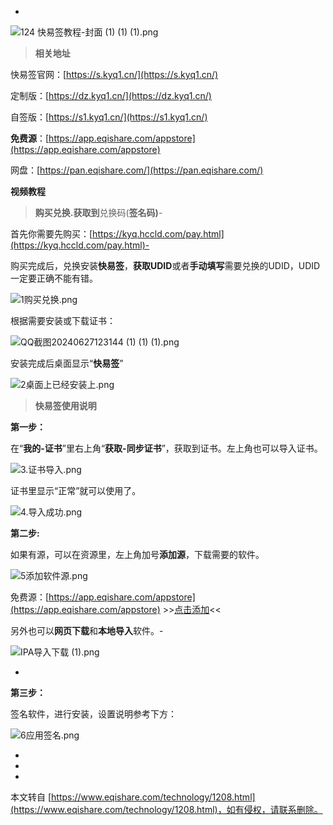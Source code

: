 -

![124 快易签教程-封面 (1) (1) (1).png](https://www.eqishare.com/zb_users/upload/2024/07/202407021719889724712027.png)

> **相关地址**

快易签官网：[https://s.kyq1.cn/](https://s.kyq1.cn/)

定制版：[https://dz.kyq1.cn/](https://dz.kyq1.cn/)

自签版：[https://s1.kyq1.cn/](https://s1.kyq1.cn/)

**免费源**：[https://app.eqishare.com/appstore](https://app.eqishare.com/appstore)

网盘：[https://pan.eqishare.com/](https://pan.eqishare.com/)

**视频教程**

> **购买兑换.获取到**兑换码(**签名码)**-

首先你需要先购买：[https://kyq.hccld.com/pay.html](https://kyq.hccld.com/pay.html)-

购买完成后，兑换安装**快易签**，**获取UDID**或者**手动填写**需要兑换的UDID，UDID一定要正确不能有错。

![1购买兑换.png](https://www.eqishare.com/zb_users/upload/2024/06/202406241719225789516433.png)

根据需要安装或下载证书：

![QQ截图20240627123144 (1) (1) (1).png](https://www.eqishare.com/zb_users/upload/2024/06/202406271719462829914870.png)

安装完成后桌面显示“**快易签**”

![2桌面上已经安装上.png](https://www.eqishare.com/zb_users/upload/2024/06/202406241719225789296589.png)

> **快易签使用说明**

**第一步：**

在“**我的-证书**”里右上角“**获取-同步证书**”，获取到证书。左上角也可以导入证书。

![3.证书导入.png](https://www.eqishare.com/zb_users/upload/2024/06/202406241719225790345733.png)

证书里显示“正常”就可以使用了。

![4.导入成功.png](https://www.eqishare.com/zb_users/upload/2024/06/202406241719225790250661.png)

**第二步:**

如果有源，可以在资源里，左上角加号**添加源**，下载需要的软件。

![5添加软件源.png](https://www.eqishare.com/zb_users/upload/2024/06/202406241719225790692096.png)

免费源：[https://app.eqishare.com/appstore](https://app.eqishare.com/appstore) >>[点击添加](http://oksign//addsource?url=https://app.eqishare.com/appstore)<<

另外也可以**网页下载**和**本地导入**软件。-

![IPA导入下载 (1).png](https://www.eqishare.com/zb_users/upload/2024/06/202406241719226435488013.png)

-

**第三步：**

签名软件，进行安装，设置说明参考下方：

![6应用签名.png](https://www.eqishare.com/zb_users/upload/2024/06/202406241719225790143092.png)

-

-

-

本文转自 [https://www.eqishare.com/technology/1208.html](https://www.eqishare.com/technology/1208.html)，如有侵权，请联系删除。